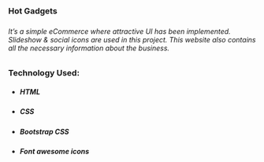 <h3>Hot Gadgets<h3>
            <h6>It’s a simple eCommerce where attractive UI has been implemented. Slideshow & social icons are used in
                this project. This website also contains all the necessary information about the business.</h6>
            <h3>Technology Used:</h3>
            <ul>
                <li>
                    <h5>HTML</h5>
                </li>
                <li>
                    <h5>CSS</h5>
                </li>
                <li>
                    <h5>Bootstrap CSS</h5>
                </li>
                <li>
                    <h5>Font awesome icons</h5>
                </li>
            </ul>
